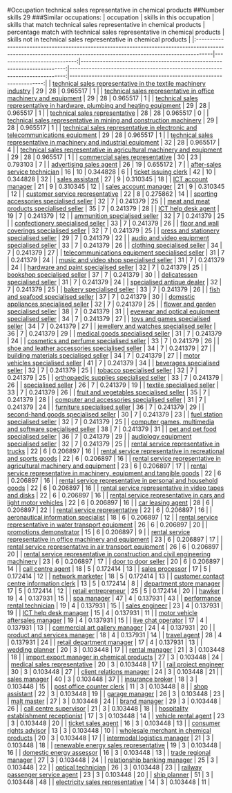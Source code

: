 #Occupation technical sales representative in chemical products
##Number skills 29
###Similar occupations:
| occupation                                                                                                                                                        |   skills in this occupation |   skills that match technical sales representative in chemical products |   percentage match with technical sales representative in chemical products |   skills not in technical sales representative in chemical products |
|:------------------------------------------------------------------------------------------------------------------------------------------------------------------|----------------------------:|------------------------------------------------------------------------:|----------------------------------------------------------------------------:|--------------------------------------------------------------------:|
| [technical sales representative in the textile machinery industry](technical_sales_representative_in_the_textile_machinery_industry.md)                           |                          29 |                                                                      28 |                                                                    0.965517 |                                                                   1 |
| [technical sales representative in office machinery and equipment](technical_sales_representative_in_office_machinery_and_equipment.md)                           |                          29 |                                                                      28 |                                                                    0.965517 |                                                                   1 |
| [technical sales representative in hardware, plumbing and heating equipment](technical_sales_representative_in_hardware,_plumbing_and_heating_equipment.md)       |                          29 |                                                                      28 |                                                                    0.965517 |                                                                   1 |
| [technical sales representative](technical_sales_representative.md)                                                                                               |                          28 |                                                                      28 |                                                                    0.965517 |                                                                   0 |
| [technical sales representative in mining and construction machinery](technical_sales_representative_in_mining_and_construction_machinery.md)                     |                          29 |                                                                      28 |                                                                    0.965517 |                                                                   1 |
| [technical sales representative in electronic and telecommunications equipment](technical_sales_representative_in_electronic_and_telecommunications_equipment.md) |                          29 |                                                                      28 |                                                                    0.965517 |                                                                   1 |
| [technical sales representative in machinery and industrial equipment](technical_sales_representative_in_machinery_and_industrial_equipment.md)                   |                          32 |                                                                      28 |                                                                    0.965517 |                                                                   4 |
| [technical sales representative in agricultural machinery and equipment](technical_sales_representative_in_agricultural_machinery_and_equipment.md)               |                          29 |                                                                      28 |                                                                    0.965517 |                                                                   1 |
| [commercial sales representative](commercial_sales_representative.md)                                                                                             |                          30 |                                                                      23 |                                                                    0.793103 |                                                                   7 |
| [advertising sales agent](advertising_sales_agent.md)                                                                                                             |                          26 |                                                                      19 |                                                                    0.655172 |                                                                   7 |
| [after-sales service technician](after-sales_service_technician.md)                                                                                               |                          16 |                                                                      10 |                                                                    0.344828 |                                                                   6 |
| [ticket issuing clerk](ticket_issuing_clerk.md)                                                                                                                   |                          42 |                                                                      10 |                                                                    0.344828 |                                                                  32 |
| [sales assistant](sales_assistant.md)                                                                                                                             |                          27 |                                                                       9 |                                                                    0.310345 |                                                                  18 |
| [ICT account manager](ICT_account_manager.md)                                                                                                                     |                          21 |                                                                       9 |                                                                    0.310345 |                                                                  12 |
| [sales account manager](sales_account_manager.md)                                                                                                                 |                          21 |                                                                       9 |                                                                    0.310345 |                                                                  12 |
| [customer service representative](customer_service_representative.md)                                                                                             |                          22 |                                                                       8 |                                                                    0.275862 |                                                                  14 |
| [sporting accessories specialised seller](sporting_accessories_specialised_seller.md)                                                                             |                          32 |                                                                       7 |                                                                    0.241379 |                                                                  25 |
| [meat and meat products specialised seller](meat_and_meat_products_specialised_seller.md)                                                                         |                          35 |                                                                       7 |                                                                    0.241379 |                                                                  28 |
| [ICT help desk agent](ICT_help_desk_agent.md)                                                                                                                     |                          19 |                                                                       7 |                                                                    0.241379 |                                                                  12 |
| [ammunition specialised seller](ammunition_specialised_seller.md)                                                                                                 |                          32 |                                                                       7 |                                                                    0.241379 |                                                                  25 |
| [confectionery specialised seller](confectionery_specialised_seller.md)                                                                                           |                          33 |                                                                       7 |                                                                    0.241379 |                                                                  26 |
| [floor and wall coverings specialised seller](floor_and_wall_coverings_specialised_seller.md)                                                                     |                          32 |                                                                       7 |                                                                    0.241379 |                                                                  25 |
| [press and stationery specialised seller](press_and_stationery_specialised_seller.md)                                                                             |                          29 |                                                                       7 |                                                                    0.241379 |                                                                  22 |
| [audio and video equipment specialised seller](audio_and_video_equipment_specialised_seller.md)                                                                   |                          33 |                                                                       7 |                                                                    0.241379 |                                                                  26 |
| [clothing specialised seller](clothing_specialised_seller.md)                                                                                                     |                          34 |                                                                       7 |                                                                    0.241379 |                                                                  27 |
| [telecommunications equipment specialised seller](telecommunications_equipment_specialised_seller.md)                                                             |                          31 |                                                                       7 |                                                                    0.241379 |                                                                  24 |
| [music and video shop specialised seller](music_and_video_shop_specialised_seller.md)                                                                             |                          31 |                                                                       7 |                                                                    0.241379 |                                                                  24 |
| [hardware and paint specialised seller](hardware_and_paint_specialised_seller.md)                                                                                 |                          32 |                                                                       7 |                                                                    0.241379 |                                                                  25 |
| [bookshop specialised seller](bookshop_specialised_seller.md)                                                                                                     |                          37 |                                                                       7 |                                                                    0.241379 |                                                                  30 |
| [delicatessen specialised seller](delicatessen_specialised_seller.md)                                                                                             |                          31 |                                                                       7 |                                                                    0.241379 |                                                                  24 |
| [specialised antique dealer](specialised_antique_dealer.md)                                                                                                       |                          32 |                                                                       7 |                                                                    0.241379 |                                                                  25 |
| [bakery specialised seller](bakery_specialised_seller.md)                                                                                                         |                          33 |                                                                       7 |                                                                    0.241379 |                                                                  26 |
| [fish and seafood specialised seller](fish_and_seafood_specialised_seller.md)                                                                                     |                          37 |                                                                       7 |                                                                    0.241379 |                                                                  30 |
| [domestic appliances specialised seller](domestic_appliances_specialised_seller.md)                                                                               |                          32 |                                                                       7 |                                                                    0.241379 |                                                                  25 |
| [flower and garden specialised seller](flower_and_garden_specialised_seller.md)                                                                                   |                          38 |                                                                       7 |                                                                    0.241379 |                                                                  31 |
| [eyewear and optical equipment specialised seller](eyewear_and_optical_equipment_specialised_seller.md)                                                           |                          34 |                                                                       7 |                                                                    0.241379 |                                                                  27 |
| [toys and games specialised seller](toys_and_games_specialised_seller.md)                                                                                         |                          34 |                                                                       7 |                                                                    0.241379 |                                                                  27 |
| [jewellery and watches specialised seller](jewellery_and_watches_specialised_seller.md)                                                                           |                          36 |                                                                       7 |                                                                    0.241379 |                                                                  29 |
| [medical goods specialised seller](medical_goods_specialised_seller.md)                                                                                           |                          31 |                                                                       7 |                                                                    0.241379 |                                                                  24 |
| [cosmetics and perfume specialised seller](cosmetics_and_perfume_specialised_seller.md)                                                                           |                          33 |                                                                       7 |                                                                    0.241379 |                                                                  26 |
| [shoe and leather accessories specialised seller](shoe_and_leather_accessories_specialised_seller.md)                                                             |                          34 |                                                                       7 |                                                                    0.241379 |                                                                  27 |
| [building materials specialised seller](building_materials_specialised_seller.md)                                                                                 |                          34 |                                                                       7 |                                                                    0.241379 |                                                                  27 |
| [motor vehicles specialised seller](motor_vehicles_specialised_seller.md)                                                                                         |                          41 |                                                                       7 |                                                                    0.241379 |                                                                  34 |
| [beverages specialised seller](beverages_specialised_seller.md)                                                                                                   |                          32 |                                                                       7 |                                                                    0.241379 |                                                                  25 |
| [tobacco specialised seller](tobacco_specialised_seller.md)                                                                                                       |                          32 |                                                                       7 |                                                                    0.241379 |                                                                  25 |
| [orthopaedic supplies specialised seller](orthopaedic_supplies_specialised_seller.md)                                                                             |                          33 |                                                                       7 |                                                                    0.241379 |                                                                  26 |
| [specialised seller](specialised_seller.md)                                                                                                                       |                          26 |                                                                       7 |                                                                    0.241379 |                                                                  19 |
| [textile specialised seller](textile_specialised_seller.md)                                                                                                       |                          33 |                                                                       7 |                                                                    0.241379 |                                                                  26 |
| [fruit and vegetables specialised seller](fruit_and_vegetables_specialised_seller.md)                                                                             |                          35 |                                                                       7 |                                                                    0.241379 |                                                                  28 |
| [computer and accessories specialised seller](computer_and_accessories_specialised_seller.md)                                                                     |                          31 |                                                                       7 |                                                                    0.241379 |                                                                  24 |
| [furniture specialised seller](furniture_specialised_seller.md)                                                                                                   |                          36 |                                                                       7 |                                                                    0.241379 |                                                                  29 |
| [second-hand goods specialised seller](second-hand_goods_specialised_seller.md)                                                                                   |                          30 |                                                                       7 |                                                                    0.241379 |                                                                  23 |
| [fuel station specialised seller](fuel_station_specialised_seller.md)                                                                                             |                          32 |                                                                       7 |                                                                    0.241379 |                                                                  25 |
| [computer games, multimedia and software specialised seller](computer_games,_multimedia_and_software_specialised_seller.md)                                       |                          38 |                                                                       7 |                                                                    0.241379 |                                                                  31 |
| [pet and pet food specialised seller](pet_and_pet_food_specialised_seller.md)                                                                                     |                          36 |                                                                       7 |                                                                    0.241379 |                                                                  29 |
| [audiology equipment specialised seller](audiology_equipment_specialised_seller.md)                                                                               |                          32 |                                                                       7 |                                                                    0.241379 |                                                                  25 |
| [rental service representative in trucks](rental_service_representative_in_trucks.md)                                                                             |                          22 |                                                                       6 |                                                                    0.206897 |                                                                  16 |
| [rental service representative in recreational and sports goods](rental_service_representative_in_recreational_and_sports_goods.md)                               |                          22 |                                                                       6 |                                                                    0.206897 |                                                                  16 |
| [rental service representative in agricultural machinery and equipment](rental_service_representative_in_agricultural_machinery_and_equipment.md)                 |                          23 |                                                                       6 |                                                                    0.206897 |                                                                  17 |
| [rental service representative in machinery, equipment and tangible goods](rental_service_representative_in_machinery,_equipment_and_tangible_goods.md)           |                          22 |                                                                       6 |                                                                    0.206897 |                                                                  16 |
| [rental service representative in personal and household goods](rental_service_representative_in_personal_and_household_goods.md)                                 |                          22 |                                                                       6 |                                                                    0.206897 |                                                                  16 |
| [rental service representative in video tapes and disks](rental_service_representative_in_video_tapes_and_disks.md)                                               |                          22 |                                                                       6 |                                                                    0.206897 |                                                                  16 |
| [rental service representative in cars and light motor vehicles](rental_service_representative_in_cars_and_light_motor_vehicles.md)                               |                          22 |                                                                       6 |                                                                    0.206897 |                                                                  16 |
| [car leasing agent](car_leasing_agent.md)                                                                                                                         |                          28 |                                                                       6 |                                                                    0.206897 |                                                                  22 |
| [rental service representative](rental_service_representative.md)                                                                                                 |                          22 |                                                                       6 |                                                                    0.206897 |                                                                  16 |
| [aeronautical information specialist](aeronautical_information_specialist.md)                                                                                     |                          18 |                                                                       6 |                                                                    0.206897 |                                                                  12 |
| [rental service representative in water transport equipment](rental_service_representative_in_water_transport_equipment.md)                                       |                          26 |                                                                       6 |                                                                    0.206897 |                                                                  20 |
| [promotions demonstrator](promotions_demonstrator.md)                                                                                                             |                          15 |                                                                       6 |                                                                    0.206897 |                                                                   9 |
| [rental service representative in office machinery and equipment](rental_service_representative_in_office_machinery_and_equipment.md)                             |                          23 |                                                                       6 |                                                                    0.206897 |                                                                  17 |
| [rental service representative in air transport equipment](rental_service_representative_in_air_transport_equipment.md)                                           |                          26 |                                                                       6 |                                                                    0.206897 |                                                                  20 |
| [rental service representative in construction and civil engineering machinery](rental_service_representative_in_construction_and_civil_engineering_machinery.md) |                          23 |                                                                       6 |                                                                    0.206897 |                                                                  17 |
| [door to door seller](door_to_door_seller.md)                                                                                                                     |                          20 |                                                                       6 |                                                                    0.206897 |                                                                  14 |
| [call centre agent](call_centre_agent.md)                                                                                                                         |                          18 |                                                                       5 |                                                                    0.172414 |                                                                  13 |
| [sales processor](sales_processor.md)                                                                                                                             |                          17 |                                                                       5 |                                                                    0.172414 |                                                                  12 |
| [network marketer](network_marketer.md)                                                                                                                           |                          18 |                                                                       5 |                                                                    0.172414 |                                                                  13 |
| [customer contact centre information clerk](customer_contact_centre_information_clerk.md)                                                                         |                          13 |                                                                       5 |                                                                    0.172414 |                                                                   8 |
| [department store manager](department_store_manager.md)                                                                                                           |                          17 |                                                                       5 |                                                                    0.172414 |                                                                  12 |
| [retail entrepreneur](retail_entrepreneur.md)                                                                                                                     |                          25 |                                                                       5 |                                                                    0.172414 |                                                                  20 |
| [hawker](hawker.md)                                                                                                                                               |                          19 |                                                                       4 |                                                                    0.137931 |                                                                  15 |
| [spa manager](spa_manager.md)                                                                                                                                     |                          47 |                                                                       4 |                                                                    0.137931 |                                                                  43 |
| [performance rental technician](performance_rental_technician.md)                                                                                                 |                          19 |                                                                       4 |                                                                    0.137931 |                                                                  15 |
| [sales engineer](sales_engineer.md)                                                                                                                               |                          23 |                                                                       4 |                                                                    0.137931 |                                                                  19 |
| [ICT help desk manager](ICT_help_desk_manager.md)                                                                                                                 |                          15 |                                                                       4 |                                                                    0.137931 |                                                                  11 |
| [motor vehicle aftersales manager](motor_vehicle_aftersales_manager.md)                                                                                           |                          19 |                                                                       4 |                                                                    0.137931 |                                                                  15 |
| [live chat operator](live_chat_operator.md)                                                                                                                       |                          17 |                                                                       4 |                                                                    0.137931 |                                                                  13 |
| [commercial art gallery manager](commercial_art_gallery_manager.md)                                                                                               |                          24 |                                                                       4 |                                                                    0.137931 |                                                                  20 |
| [product and services manager](product_and_services_manager.md)                                                                                                   |                          18 |                                                                       4 |                                                                    0.137931 |                                                                  14 |
| [travel agent](travel_agent.md)                                                                                                                                   |                          28 |                                                                       4 |                                                                    0.137931 |                                                                  24 |
| [retail department manager](retail_department_manager.md)                                                                                                         |                          17 |                                                                       4 |                                                                    0.137931 |                                                                  13 |
| [wedding planner](wedding_planner.md)                                                                                                                             |                          20 |                                                                       3 |                                                                    0.103448 |                                                                  17 |
| [rental manager](rental_manager.md)                                                                                                                               |                          21 |                                                                       3 |                                                                    0.103448 |                                                                  18 |
| [import export manager in chemical products](import_export_manager_in_chemical_products.md)                                                                       |                          27 |                                                                       3 |                                                                    0.103448 |                                                                  24 |
| [medical sales representative](medical_sales_representative.md)                                                                                                   |                          20 |                                                                       3 |                                                                    0.103448 |                                                                  17 |
| [rail project engineer](rail_project_engineer.md)                                                                                                                 |                          30 |                                                                       3 |                                                                    0.103448 |                                                                  27 |
| [client relations manager](client_relations_manager.md)                                                                                                           |                          24 |                                                                       3 |                                                                    0.103448 |                                                                  21 |
| [sales manager](sales_manager.md)                                                                                                                                 |                          40 |                                                                       3 |                                                                    0.103448 |                                                                  37 |
| [insurance broker](insurance_broker.md)                                                                                                                           |                          18 |                                                                       3 |                                                                    0.103448 |                                                                  15 |
| [post office counter clerk](post_office_counter_clerk.md)                                                                                                         |                          11 |                                                                       3 |                                                                    0.103448 |                                                                   8 |
| [shop assistant](shop_assistant.md)                                                                                                                               |                          22 |                                                                       3 |                                                                    0.103448 |                                                                  19 |
| [garage manager](garage_manager.md)                                                                                                                               |                          26 |                                                                       3 |                                                                    0.103448 |                                                                  23 |
| [malt master](malt_master.md)                                                                                                                                     |                          27 |                                                                       3 |                                                                    0.103448 |                                                                  24 |
| [brand manager](brand_manager.md)                                                                                                                                 |                          29 |                                                                       3 |                                                                    0.103448 |                                                                  26 |
| [call centre supervisor](call_centre_supervisor.md)                                                                                                               |                          21 |                                                                       3 |                                                                    0.103448 |                                                                  18 |
| [hospitality establishment receptionist](hospitality_establishment_receptionist.md)                                                                               |                          17 |                                                                       3 |                                                                    0.103448 |                                                                  14 |
| [vehicle rental agent](vehicle_rental_agent.md)                                                                                                                   |                          23 |                                                                       3 |                                                                    0.103448 |                                                                  20 |
| [ticket sales agent](ticket_sales_agent.md)                                                                                                                       |                          16 |                                                                       3 |                                                                    0.103448 |                                                                  13 |
| [consumer rights advisor](consumer_rights_advisor.md)                                                                                                             |                          13 |                                                                       3 |                                                                    0.103448 |                                                                  10 |
| [wholesale merchant in chemical products](wholesale_merchant_in_chemical_products.md)                                                                             |                          20 |                                                                       3 |                                                                    0.103448 |                                                                  17 |
| [intermodal logistics manager](intermodal_logistics_manager.md)                                                                                                   |                          21 |                                                                       3 |                                                                    0.103448 |                                                                  18 |
| [renewable energy sales representative](renewable_energy_sales_representative.md)                                                                                 |                          19 |                                                                       3 |                                                                    0.103448 |                                                                  16 |
| [domestic energy assessor](domestic_energy_assessor.md)                                                                                                           |                          16 |                                                                       3 |                                                                    0.103448 |                                                                  13 |
| [trade regional manager](trade_regional_manager.md)                                                                                                               |                          27 |                                                                       3 |                                                                    0.103448 |                                                                  24 |
| [relationship banking manager](relationship_banking_manager.md)                                                                                                   |                          25 |                                                                       3 |                                                                    0.103448 |                                                                  22 |
| [optical technician](optical_technician.md)                                                                                                                       |                          26 |                                                                       3 |                                                                    0.103448 |                                                                  23 |
| [railway passenger service agent](railway_passenger_service_agent.md)                                                                                             |                          23 |                                                                       3 |                                                                    0.103448 |                                                                  20 |
| [ship planner](ship_planner.md)                                                                                                                                   |                          51 |                                                                       3 |                                                                    0.103448 |                                                                  48 |
| [electricity sales representative](electricity_sales_representative.md)                                                                                           |                          14 |                                                                       3 |                                                                    0.103448 |                                                                  11 |
